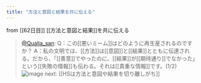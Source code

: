 ```yaml
---
title: "方法と意図と結果を共に伝える"
---
```


from [[62日目]]
[[方法と意図と結果]]を共に伝える
> [@Qualia_san](https://twitter.com/Qualia_san/status/1607784143764721664?s=20&t=VT2Fs8oW87pZPtdcnzyn4Q): Q：この[[悪いミーム]]はどのように再生産されるのですか？
> A：私の文明では、[[方法]]は[[意図]]と[[結果]]とともに伝達される。だから、「[[善意]]でやったのに、[[結果]]が[[期待通り]]でなかった」という[[失敗の情報]]も伝わる。それは[[貴重な情報]]です。(1/2)
> ![image](https://pbs.twimg.com/media/Fk_-6HFaEAEOE1f.png)
next: [[HSは方法と意図や結果を切り離しがち]]
